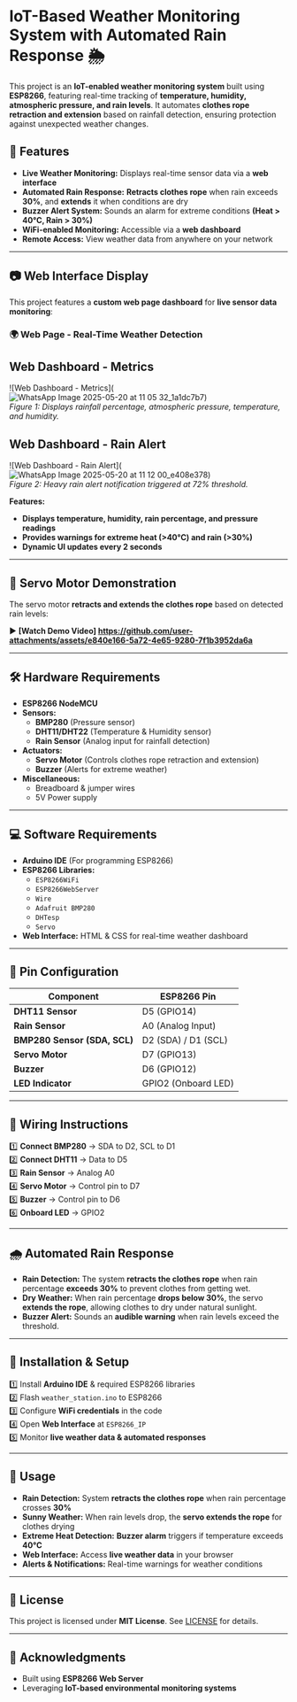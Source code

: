 # IoT-Based Weather Monitoring System with Automated Rain Response 🌦️

This project is an **IoT-enabled weather monitoring system** built using **ESP8266**, featuring real-time tracking of **temperature, humidity, atmospheric pressure, and rain levels**. It automates **clothes rope retraction and extension** based on rainfall detection, ensuring protection against unexpected weather changes.  

## 🚀 Features
- **Live Weather Monitoring:** Displays real-time sensor data via a **web interface**
- **Automated Rain Response:** **Retracts clothes rope** when rain exceeds **30%**, and **extends** it when conditions are dry
- **Buzzer Alert System:** Sounds an alarm for extreme conditions **(Heat > 40°C, Rain > 30%)**
- **WiFi-enabled Monitoring:** Accessible via a **web dashboard**
- **Remote Access:** View weather data from anywhere on your network

---

## 📷 Web Interface Display  
This project features a **custom web page dashboard** for **live sensor data monitoring**:  

### 🌍 Web Page - Real-Time Weather Detection  
## Web Dashboard - Metrics  
![Web Dashboard - Metrics](![WhatsApp Image 2025-05-20 at 11 05 32_1a1dc7b7](https://github.com/user-attachments/assets/a0e3361c-f773-4465-bbff-0239453290ac))  
*Figure 1: Displays rainfall percentage, atmospheric pressure, temperature, and humidity.*  

## Web Dashboard - Rain Alert  
![Web Dashboard - Rain Alert](![WhatsApp Image 2025-05-20 at 11 12 00_e408e378](https://github.com/user-attachments/assets/2d568162-c3e6-45fe-9d62-2987ab79e978))  
*Figure 2: Heavy rain alert notification triggered at 72% threshold.*  

**Features:**  
- **Displays temperature, humidity, rain percentage, and pressure readings**  
- **Provides warnings for extreme heat (>40°C) and rain (>30%)**  
- **Dynamic UI updates every 2 seconds**  

---

## 🎥 Servo Motor Demonstration  
The servo motor **retracts and extends the clothes rope** based on detected rain levels:  

▶️ **[Watch Demo Video] https://github.com/user-attachments/assets/e840e166-5a72-4e65-9280-7f1b3952da6a**  


---

## 🛠️ Hardware Requirements  
- **ESP8266 NodeMCU**  
- **Sensors:**  
  - **BMP280** (Pressure sensor)  
  - **DHT11/DHT22** (Temperature & Humidity sensor)  
  - **Rain Sensor** (Analog input for rainfall detection)  
- **Actuators:**  
  - **Servo Motor** (Controls clothes rope retraction and extension)  
  - **Buzzer** (Alerts for extreme weather)  
- **Miscellaneous:**  
  - Breadboard & jumper wires  
  - 5V Power supply  

---

## 💻 Software Requirements  
- **Arduino IDE** (For programming ESP8266)  
- **ESP8266 Libraries:**  
  - `ESP8266WiFi`  
  - `ESP8266WebServer`  
  - `Wire`  
  - `Adafruit BMP280`  
  - `DHTesp`  
  - `Servo`  
- **Web Interface:** HTML & CSS for real-time weather dashboard  

---

## 🔌 Pin Configuration  
| Component       | ESP8266 Pin |
|---------------|------------|
| **DHT11 Sensor** | D5 (GPIO14) |
| **Rain Sensor** | A0 (Analog Input) |
| **BMP280 Sensor (SDA, SCL)** | D2 (SDA) / D1 (SCL) |
| **Servo Motor** | D7 (GPIO13) |
| **Buzzer** | D6 (GPIO12) |
| **LED Indicator** | GPIO2 (Onboard LED) |

---

## 🔧 Wiring Instructions  
1️⃣ **Connect BMP280** → SDA to D2, SCL to D1  
2️⃣ **Connect DHT11** → Data to D5  
3️⃣ **Rain Sensor** → Analog A0  
4️⃣ **Servo Motor** → Control pin to D7  
5️⃣ **Buzzer** → Control pin to D6  
6️⃣ **Onboard LED** → GPIO2  

---

## 🌧️ Automated Rain Response  
- **Rain Detection:** The system **retracts the clothes rope** when rain percentage **exceeds 30%** to prevent clothes from getting wet.  
- **Dry Weather:** When rain percentage **drops below 30%**, the servo **extends the rope**, allowing clothes to dry under natural sunlight.  
- **Buzzer Alert:** Sounds an **audible warning** when rain levels exceed the threshold.  

---

## 🚀 Installation & Setup  
1️⃣ Install **Arduino IDE** & required ESP8266 libraries  
2️⃣ Flash `weather_station.ino` to ESP8266  
3️⃣ Configure **WiFi credentials** in the code  
4️⃣ Open **Web Interface** at `ESP8266_IP`  
5️⃣ Monitor **live weather data & automated responses**  

---

## 🎯 Usage  
- **Rain Detection:** System **retracts the clothes rope** when rain percentage crosses **30%**  
- **Sunny Weather:** When rain levels drop, the **servo extends the rope** for clothes drying  
- **Extreme Heat Detection:** **Buzzer alarm** triggers if temperature exceeds **40°C**  
- **Web Interface:** Access **live weather data** in your browser  
- **Alerts & Notifications:** Real-time warnings for weather conditions  

---

## 📜 License  
This project is licensed under **MIT License**. See [LICENSE](LICENSE) for details.  

---

## 🙌 Acknowledgments  
- Built using **ESP8266 Web Server**  
- Leveraging **IoT-based environmental monitoring systems**  
